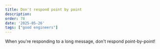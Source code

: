 ```yaml
---
title: Don't respond point by point
description: 
order: 78
date: '2025-05-26'
tags: ["good engineers"]
---
```


When you're responding to a long message, don't respond point-by-point! 